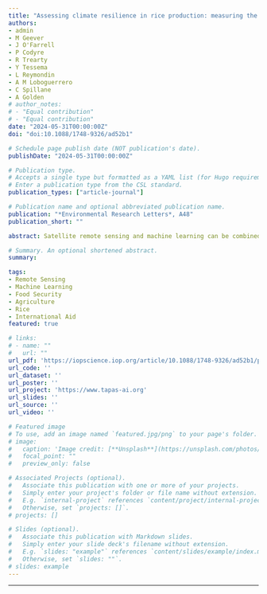 ```yaml
---
title: "Assessing climate resilience in rice production: measuring the impact of the Millennium Challenge Corporation's IWRM scheme in the Senegal River Valley using remote sensing and machine learning"
authors:
- admin
- M Geever
- J O'Farrell
- P Codyre
- R Trearty
- Y Tessema
- L Reymondin
- A M Loboguerrero
- C Spillane
- A Golden
# author_notes:
# - "Equal contribution"
# - "Equal contribution"
date: "2024-05-31T00:00:00Z"
doi: "doi:10.1088/1748-9326/ad52b1"

# Schedule page publish date (NOT publication's date).
publishDate: "2024-05-31T00:00:00Z"

# Publication type.
# Accepts a single type but formatted as a YAML list (for Hugo requirements).
# Enter a publication type from the CSL standard.
publication_types: ["article-journal"]

# Publication name and optional abbreviated publication name.
publication: "*Environmental Research Letters*, A48"
publication_short: ""

abstract: Satellite remote sensing and machine learning can be combined to develop methods for measuring the impacts of climate change on biomass and agricultural systems. From 2015 to 2023, we applied this approach in a critical earth observation-based evaluation of the Irrigation and Water Resources Management component of the Millennium Challenge Corporation's Senegal Compact. This project, funded by the United States Agency for International Development (USAID), was implemented in the Senegal River Valley from 2010 to 2015. Utilising these techniques, we successfully mapped rice cultivation areas, deciphered cropping practices, and analysed irrigation systems responses to different climatic conditions. A marked increase in cultivated rice area was found particularly in regions targeted by the project intervention. This is despite prolonged drought conditions which underscores a significant climate adaptation benefit from these irrigation works. We observed a notable dip in rice cultivation area in 2020, possibly due to the COVID-19 pandemic, followed by a recovery to pre-pandemic levels in 2023, likely aided by previously funded USAID's socio-economic resilience programmes in the region. Economic analysis of increased rice yields in the region translates to approximately US\$ 61.2 million in market value since 2015, highlighting the economic returns from the project investment. Both the remote sensing data and ground audits identify issues regarding post-project deterioration of irrigation infrastructure, emphasising the need for long-term maintenance of irrigation infrastructure to support climate adaptation benefits arising from irrigation. With a focus on crop irrigation, our findings stress the critical role of climate adaptation interventions for maintaining agricultural productivity in the face of adverse climate shocks. It further highlights the necessity of continuous investment and maintenance for ensuring climate resilient agrifood systems.

# Summary. An optional shortened abstract.
summary: 

tags:
- Remote Sensing
- Machine Learning
- Food Security
- Agriculture
- Rice
- International Aid
featured: true

# links:
# - name: ""
#   url: ""
url_pdf: 'https://iopscience.iop.org/article/10.1088/1748-9326/ad52b1/pdf'
url_code: ''
url_dataset: ''
url_poster: ''
url_project: 'https://www.tapas-ai.org'
url_slides: ''
url_source: ''
url_video: ''

# Featured image
# To use, add an image named `featured.jpg/png` to your page's folder. 
# image:
#   caption: 'Image credit: [**Unsplash**](https://unsplash.com/photos/jdD8gXaTZsc)'
#   focal_point: ""
#   preview_only: false

# Associated Projects (optional).
#   Associate this publication with one or more of your projects.
#   Simply enter your project's folder or file name without extension.
#   E.g. `internal-project` references `content/project/internal-project/index.md`.
#   Otherwise, set `projects: []`.
# projects: []

# Slides (optional).
#   Associate this publication with Markdown slides.
#   Simply enter your slide deck's filename without extension.
#   E.g. `slides: "example"` references `content/slides/example/index.md`.
#   Otherwise, set `slides: ""`.
# slides: example
---
```


<!-- {{% callout note %}}
Click the *Cite* button above to demo the feature to enable visitors to import publication metadata into their reference management software.
{{% /callout %}}

{{% callout note %}}
Create your slides in Markdown - click the *Slides* button to check out the example.
{{% /callout %}}

Add the publication's **full text** or **supplementary notes** here. You can use rich formatting such as including [code, math, and images](https://wowchemy.com/docs/content/writing-markdown-latex/). -->

---